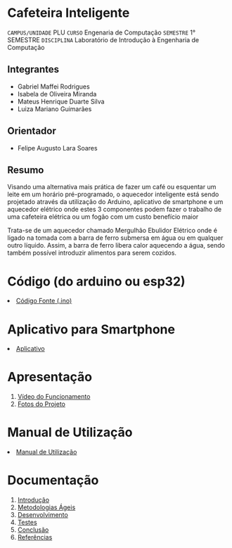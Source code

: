 # Cafeteira Inteligente

`CAMPUS/UNIDADE`
PLU
`CURSO`
Engenaria de Computação
`SEMESTRE`
1° SEMESTRE
`DISCIPLINA`
Laboratório de Introdução à Engenharia de Computação

## Integrantes

* Gabriel Maffei Rodrigues
* Isabela de Oliveira Miranda
* Mateus Henrique Duarte Silva
* Luiza Mariano Guimarães

## Orientador

* Felipe Augusto Lara Soares

## Resumo
 Visando uma alternativa mais prática de fazer um café ou esquentar um leite em um horário pré-programado, o aquecedor inteligente está sendo projetado através da utilização do Arduino, aplicativo de smartphone e um aquecedor elétrico onde estes 3 componentes podem fazer o trabalho de uma cafeteira elétrica ou um fogão com um custo benefício maior 




Trata-se de um aquecedor chamado Mergulhão Ebulidor Elétrico onde é ligado na tomada com a barra de ferro submersa em água ou em qualquer outro líquido. Assim, a barra de ferro libera calor aquecendo a água, sendo também possível introduzir alimentos para serem cozidos.

# Código (do arduino ou esp32)

<li><a href="Codigo/README.md"> Código Fonte (.ino)</a></li>

# Aplicativo para Smartphone

<li><a href="App/README.md"> Aplicativo </a></li>

# Apresentação

<ol>
<li><a href="Apresentacao/README.md"> Vídeo do Funcionamento</a></li>
<li><a href="Apresentacao/README.md"> Fotos do Projeto</a></li>
</ol>

# Manual de Utilização

<li><a href="Manual/manual de utilização.md"> Manual de Utilização</a></li>


# Documentação

<ol>
<li><a href="Documentacao/01-Introducão.md"> Introdução</a></li>
<li><a href="Documentacao/02-Metodologias Ágeis.md"> Metodologias Ágeis</a></li>
<li><a href="Documentacao/03-Desenvolvimento.md"> Desenvolvimento </a></li>
<li><a href="Documentacao/04-Testes.md"> Testes </a></li>
<li><a href="Documentacao/05-Conclusão.md"> Conclusão </a></li>
<li><a href="Documentacao/06-Referências.md"> Referências </a></li>
</ol>

